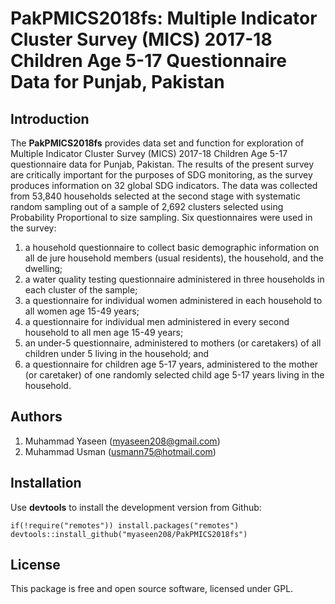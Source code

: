 # PakPMICS2018fs: Multiple Indicator Cluster Survey (MICS) 2017-18 Children Age 5-17 Questionnaire Data for Punjab, Pakistan

## Introduction
 The **PakPMICS2018fs** provides data set and function for exploration of Multiple Indicator Cluster Survey (MICS) 2017-18 Children Age 5-17 questionnaire data for Punjab, Pakistan. The results of the present survey are critically important for the purposes of SDG monitoring, as the survey produces information on 32 global SDG indicators. The data was collected from 53,840 households selected at the second stage with systematic random sampling out of a sample of 2,692 clusters selected using Probability Proportional to size sampling. Six questionnaires were used in the survey: 
1. a household questionnaire to collect basic demographic information on all de jure household members (usual residents), the household, and the dwelling; 
2. a water quality testing questionnaire administered in three households in each cluster of the sample; 
3. a questionnaire for individual women administered in each household to all women age 15-49 years; 
4. a questionnaire for individual men administered in every second household to all men age 15-49 years; 
5. an under-5 questionnaire, administered to mothers (or caretakers) of all children under 5 living in the household; and 
6. a questionnaire for children age 5-17 years, administered to the mother (or caretaker) of one randomly selected child age 5-17 years living in the household.

## Authors
1. Muhammad Yaseen (myaseen208@gmail.com)
2. Muhammad Usman (usmann75@hotmail.com)

## Installation
Use **devtools** to install the development version from Github:

```{r}
if(!require("remotes")) install.packages("remotes")
devtools::install_github("myaseen208/PakPMICS2018fs")
```

## License
This package is free and open source software, licensed under GPL.
